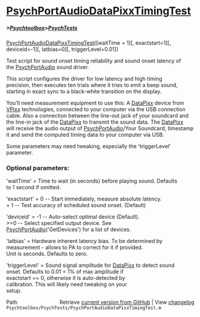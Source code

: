 # [PsychPortAudioDataPixxTimingTest](PsychPortAudioDataPixxTimingTest)
##### >[Psychtoolbox](Psychtoolbox)>[PsychTests](PsychTests)

[PsychPortAudioDataPixxTimingTest](PsychPortAudioDataPixxTimingTest)([waitTime = 1][, exactstart=1][, deviceid=-1][, latbias=0][, triggerLevel=0.01])  
  
Test script for sound onset timing reliability and sound onset latency of  
the [PsychPortAudio](PsychPortAudio) sound driver.  
  
This script configures the driver for low latency and high timing  
precision, then executes ten trials where it tries to emit a beep sound,  
starting in exact sync to a black-white transition on the display.  
  
You'll need measurement equipment to use this: A [DataPixx](DataPixx) device from  
[VPixx](VPixx) technologies, connected to your computer via the USB connection  
cable. Also a connection between the line-out jack of your soundcard and  
the line-in jack of the [DataPixx](DataPixx) to transmit the sound data. The [DataPixx](DataPixx)  
will receive the audio output of [PsychPortAudio](PsychPortAudio)/Your Soundcard, timestamp  
it and send the computed timing data to your computer via USB.  
  
Some parameters may need tweaking, especially the 'triggerLevel'  
parameter.  
  
### Optional parameters:  
  
'waitTime'   = Time to wait (in seconds) before playing sound. Defaults  
               to 1 second if omitted.  
  
'exactstart' = 0 -- Start immediately, measure absolute latency.  
             = 1 -- Test accuracy of scheduled sound onset. (Default)  
  
'deviceid'   = -1 -- Auto-select optimal device (Default).  
            \>=0   -- Select specified output device. See  
                     [PsychPortAudio](PsychPortAudio)('GetDevices') for a list of devices.  
  
'latbias'    = Hardware inherent latency bias. To be determined by  
               measurement - allows to PA to correct for it if provided.  
               Unit is seconds. Defaults to zero.  
  
'triggerLevel' = Sound signal amplitude for [DataPixx](DataPixx) to detect sound  
                 onset. Defaults to 0.01 = 1% of max amplitude if  
                 exactstart == 0, otherwise it is auto-detected by  
                 calibration. This will likely need tweaking on your  
                 setup.  
  




<div class="code_header" style="text-align:right;">
  <span style="float:left;">Path&nbsp;&nbsp;</span> <span class="counter">Retrieve <a href=
  "https://raw.github.com/Psychtoolbox-3/Psychtoolbox-3/beta/Psychtoolbox/PsychTests/PsychPortAudioDataPixxTimingTest.m">current version from GitHub</a> | View <a href=
  "https://github.com/Psychtoolbox-3/Psychtoolbox-3/commits/beta/Psychtoolbox/PsychTests/PsychPortAudioDataPixxTimingTest.m">changelog</a></span>
</div>
<div class="code">
  <code>Psychtoolbox/PsychTests/PsychPortAudioDataPixxTimingTest.m</code>
</div>

